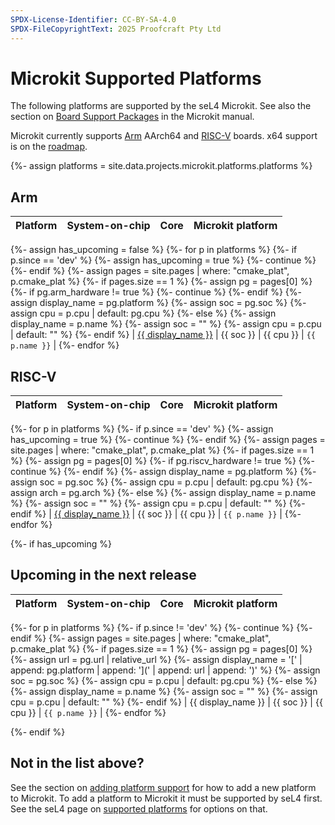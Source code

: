 ```yaml
---
SPDX-License-Identifier: CC-BY-SA-4.0
SPDX-FileCopyrightText: 2025 Proofcraft Pty Ltd
---
```


# Microkit Supported Platforms

The following platforms are supported by the seL4 Microkit. See also the section
on [Board Support Packages](manual/latest/#bsps) in the Microkit manual.

Microkit currently supports [Arm](#arm) AArch64 and [RISC-V](#risc-v) boards. x64
support is on the [roadmap](roadmap.html).

{%- assign platforms = site.data.projects.microkit.platforms.platforms %}

## Arm

| Platform | System-on-chip | Core | Microkit platform |
| -        |  -             | -    | -                 |

{%- assign has_upcoming = false %}
{%- for p in platforms %}
{%-   if p.since == 'dev' %}
{%-     assign has_upcoming = true %}
{%-     continue %}
{%-   endif %}
{%-   assign pages = site.pages | where: "cmake_plat", p.cmake_plat %}
{%-   if pages.size == 1 %}
{%-     assign pg = pages[0] %}
{%-     if pg.arm_hardware != true %}
{%-       continue %}
{%-     endif %}
{%-     assign display_name = pg.platform %}
{%-     assign soc = pg.soc %}
{%-     assign cpu = p.cpu | default: pg.cpu %}
{%-   else %}
{%-     assign display_name = p.name %}
{%-     assign soc = "" %}
{%-     assign cpu = p.cpu | default: "" %}
{%-    endif %}
| [{{ display_name }}](manual/latest/#{{p.name}}) | {{ soc }} | {{ cpu }} | `{{ p.name }}` |
{%- endfor %}

## RISC-V

| Platform | System-on-chip | Core | Microkit platform |
| -        |  -             | -    | -                 |

{%- for p in platforms %}
{%-   if p.since == 'dev' %}
{%-     assign has_upcoming = true %}
{%-     continue %}
{%-   endif %}
{%-   assign pages = site.pages | where: "cmake_plat", p.cmake_plat %}
{%-   if pages.size == 1 %}
{%-     assign pg = pages[0] %}
{%-     if pg.riscv_hardware != true %}
{%-       continue %}
{%-     endif %}
{%-     assign display_name = pg.platform %}
{%-     assign soc = pg.soc %}
{%-     assign cpu = p.cpu | default: pg.cpu %}
{%-     assign arch = pg.arch %}
{%-   else %}
{%-     assign display_name = p.name %}
{%-     assign soc = "" %}
{%-     assign cpu = p.cpu | default: "" %}
{%-    endif %}
| [{{ display_name }}](manual/latest/#{{p.name}}) | {{ soc }} | {{ cpu }} | `{{ p.name }}` |
{%- endfor %}

{%- if has_upcoming %}

## Upcoming in the next release

| Platform | System-on-chip | Core | Microkit platform |
| -        |  -             | -    | -                 |

{%- for p in platforms %}
{%-   if p.since != 'dev' %}
{%-     continue %}
{%-   endif %}
{%-   assign pages = site.pages | where: "cmake_plat", p.cmake_plat %}
{%-   if pages.size == 1 %}
{%-     assign pg = pages[0] %}
{%-     assign url = pg.url | relative_url %}
{%-     assign display_name = '[' | append: pg.platform | append: '](' | append: url | append: ')' %}
{%-     assign soc = pg.soc %}
{%-     assign cpu = p.cpu | default: pg.cpu %}
{%-   else %}
{%-     assign display_name = p.name %}
{%-     assign soc = "" %}
{%-     assign cpu = p.cpu | default: "" %}
{%-    endif %}
| {{ display_name }} | {{ soc }} | {{ cpu }} | `{{ p.name }}` |
{%- endfor %}

{%- endif %}

## Not in the list above?

See the section on [adding platform
support](manual/latest#adding-platform-support) for how to add a new platform to
Microkit. To add a platform to Microkit it must be supported by seL4 first. See
the seL4 page on [supported platforms](../../Hardware/#not-in-the-lists-above) for options on that.
